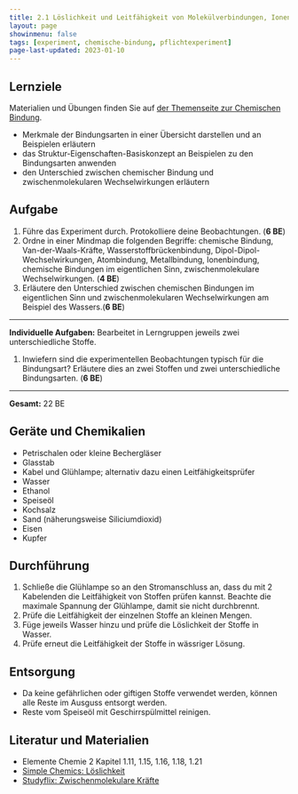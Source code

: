 ```yaml
---
title: 2.1 Löslichkeit und Leitfähigkeit von Molekülverbindungen, Ionensubstanzen und Metallen
layout: page
showinmenu: false
tags: [experiment, chemische-bindung, pflichtexperiment]
page-last-updated: 2023-01-10
---
```


## Lernziele

Materialien und Übungen finden Sie auf [der Themenseite zur Chemischen Bindung](/themen/chemische-bindung).

- Merkmale der Bindungsarten in einer Übersicht darstellen und an Beispielen erläutern
- das Struktur-Eigenschaften-Basiskonzept an Beispielen zu den Bindungsarten anwenden
- den Unterschied zwischen chemischer Bindung und zwischenmolekularen Wechselwirkungen erläutern

## Aufgabe

1. Führe das Experiment durch. Protokolliere deine Beobachtungen. (**6 BE**)
2. Ordne in einer Mindmap die folgenden Begriffe: chemische Bindung, Van-der-Waals-Kräfte, Wasserstoffbrückenbindung, Dipol-Dipol-Wechselwirkungen, Atombindung, Metallbindung, Ionenbindung, chemische Bindungen im eigentlichen Sinn, zwischenmolekulare Wechselwirkungen. (**4 BE**)
3. Erläutere den Unterschied zwischen chemischen Bindungen im eigentlichen Sinn und zwischenmolekularen Wechselwirkungen am Beispiel des Wassers.(**6 BE**)
<!---
4. Fertige eine Übersicht über die drei Bindungsarten an: Teilchen (3 BE), Bindungskräfte mit Skizze (6 BE), typische Eigenschaften der Verbindungen (3 BE). (gesamt: **12 BE**)
--->

---

**Individuelle Aufgaben:** Bearbeitet in Lerngruppen jeweils zwei unterschiedliche Stoffe.

1. Inwiefern sind die experimentellen Beobachtungen typisch für die Bindungsart? Erläutere dies an zwei Stoffen und zwei unterschiedliche Bindungsarten. (**6 BE**)

---

**Gesamt:** 22 BE


## Geräte und Chemikalien

- Petrischalen oder kleine Bechergläser
- Glasstab
- Kabel und Glühlampe; alternativ dazu einen Leitfähigkeitsprüfer
- Wasser
- Ethanol
- Speiseöl
- Kochsalz
- Sand (näherungsweise Siliciumdioxid)
- Eisen
- Kupfer

## Durchführung

1. Schließe die Glühlampe so an den Stromanschluss an, dass du mit 2 Kabelenden die Leitfähigkeit von Stoffen prüfen kannst. Beachte die maximale Spannung der Glühlampe, damit sie nicht durchbrennt.
2. Prüfe die Leitfähigkeit der einzelnen Stoffe an kleinen Mengen.
3. Füge jeweils Wasser hinzu und prüfe die Löslichkeit der Stoffe in Wasser.
4. Prüfe erneut die Leitfähigkeit der Stoffe in wässriger Lösung.

## Entsorgung

- Da keine gefährlichen oder giftigen Stoffe verwendet werden, können alle Reste im Ausguss entsorgt werden.
- Reste vom Speiseöl mit Geschirrspülmittel reinigen.

## Literatur und Materialien

- Elemente Chemie 2 Kapitel 1.11, 1.15, 1.16, 1.18, 1.21
- [Simple Chemics: Löslichkeit](https://www.youtube.com/watch?v=O2ewhsFAArI)
- [Studyflix: Zwischenmolekulare Kräfte](https://studyflix.de/chemie/zwischenmolekulare-krafte-2392)
